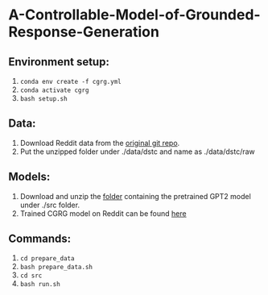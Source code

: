 # A-Controllable-Model-of-Grounded-Response-Generation


## Environment setup:
1. `conda env create -f cgrg.yml`
2. `conda activate cgrg`
3. `bash setup.sh`

## Data:
1. Download Reddit data from the [original git repo](https://github.com/qkaren/converse_reading_cmr).
2. Put the unzipped folder under ./data/dstc and name as ./data/dstc/raw


## Models:
1. Download and unzip the [folder](https://drive.google.com/file/d/1IjpVacKkafuALM9dlOI5chUaQdEa9jOZ/view?usp=sharing) containing the pretrained GPT2 model under ./src folder. 
2. Trained CGRG model on Reddit can be found [here](https://drive.google.com/file/d/16dsafcAuGSU_mG9lk_pH87sreSkAYC_Q/view?usp=sharing)


## Commands:
1. `cd prepare_data`
2. `bash prepare_data.sh`
3. `cd src`
4. `bash run.sh`
